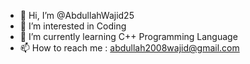 - 👋 Hi, I’m @AbdullahWajid25
- 👀 I’m interested in Coding
- 🌱 I’m currently learning C++ Programming Language
- 📫 How to reach me : abdullah2008wajid@gmail.com

<!---
AbdullahWajid25/AbdullahWajid25 is a ✨ special ✨ repository because its `README.md` (this file) appears on your GitHub profile.
You can click the Preview link to take a look at your changes.
--->
